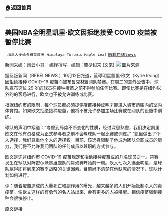 ###  [:house:返回首頁](https://github.com/ourhimalayas/txt)
---


## 美国NBA全明星凯里·欧文因拒绝接受 COVID 疫苗被暂停比赛
` 加拿大多倫多楓葉農場 Himalaya Toronto Maple Leaf` [轉載自GNews](https://gnews.org/zh-hans/1594495/)

新闻采编：风云小哥    编译撰写，编辑：苦尽甜来 (文来)
![](https://assets.gnews.org/wp-content/uploads/2021/10/Kyrie-Irving.jpg)
[圖片來源](https://deadline.com/2021/10/kyrie-irving-benched-nba-brooklyn-nets-covid-vaccine-1234854605/)

据反叛新闻（REBELNEWS ）10月12日报道，篮球明星凯里·欧文（Kyrie Irving）因拒绝接种 COVID-19 疫苗而被布鲁克林篮网队禁赛。在周二的意外公告中，球队宣布这位 29 岁的球员在接种疫苗之前不得参加任何比赛。即使比赛是在纽约以外的的客场进行，欧文也不被允许训练或比赛。

根据纽约市的限制，每个球员都必须提供疫苗接种证明才能进入城市范围内的室内体育馆。如果欧文拒绝接种疫苗，他将不被允许参加主场比赛或在网队的设施中训练。

球队的声明中写道：“考虑到局势不断变化的性质，经过深思熟虑，我们决定凯里欧文在他有资格成为正式参与者之前不会与球队一起比赛或训练。” “凯里做出了个人选择，我们尊重他个人的选择权。目前，该选择限制了他成为团队全职成员的能力，我们将不允许我们团队的任何成员以兼职的方式参与。

欧文是违背纽约市 COVID-19 疫苗规定和拒绝接种疫苗或的几名球员之一。禁赛发生在球队对阵密尔沃基雄鹿队的常规赛开始前一周。欧文七次入选全明星，是球队赢得即将到来的赛季战略的关键因素。目前尚不清楚在他缺席的情况下，球队计划如何进行。

评：随着疫苗造成的大量死亡和副作用的曝光，越来越多的人们开始抵制杀人的毒疫苗。像欧文这样的有勇气的名人站出来，会有更多的人被唤醒。相信疫苗强制接种会很快停止。

[原文鏈接](https://www.rebelnews.com/brooklyn_nets_suspend_all_star_kyrie_irving_for_refusing_covid_vaccine)
